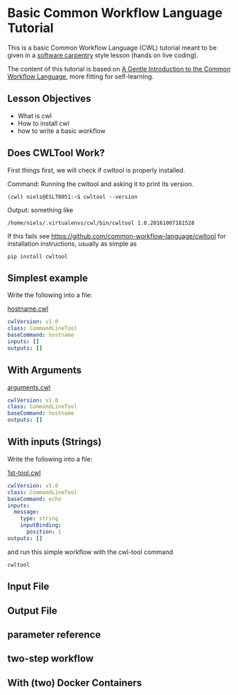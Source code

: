 # Basic Common Workflow Language Tutorial

This is a basic Common Workflow Language (CWL) tutorial meant to be given in a [software carpentry](https://software-carpentry.org/) style lesson (hands on live coding).

The content of this tutorial is based on [A Gentle Introduction to the Common Workflow Language](http://www.commonwl.org/v1.0/UserGuide.html), more fitting for self-learning.

## Lesson Objectives

- What is cwl
- How to install cwl
- how to write a basic workflow

## Does CWLTool Work?

First things first, we will check if cwltool is properly installed.

Command: Running the cwltool and asking it to print its version.
```
(cwl) niels@ESLT0051:~$ cwltool --version
```

Output: something like
```
/home/niels/.virtualenvs/cwl/bin/cwltool 1.0.20161007181528
```

If this fails see https://github.com/common-workflow-language/cwltool for installation instructions, usually as simple as

```
pip install cwltool
```

## Simplest example

Write the following into a file:

[hostname.cwl](hostname.cwl)
```yaml
cwlVersion: v1.0
class: CommandLineTool
baseCommand: hostname
inputs: []
outputs: []
```

## With Arguments

[arguments.cwl](.cwl)
```yaml
cwlVersion: v1.0
class: CommandLineTool
baseCommand: hostname
outputs: []
```

## With inputs (Strings)

Write the following into a file:

[1st-tool.cwl](1st-tool.cwl)
```yaml
cwlVersion: v1.0
class: CommandLineTool
baseCommand: echo
inputs:
  message:
    type: string
    inputBinding:
      position: 1
outputs: []
```

and run this simple workflow with the cwl-tool command

```
cwltool
```

## Input File

## Output File

## parameter reference

## two-step workflow

## With (two) Docker Containers

